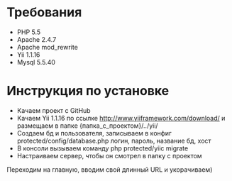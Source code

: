 # Требования
* PHP 5.5
* Apache 2.4.7
* Apache mod_rewrite
* Yii 1.1.16
* Mysql 5.5.40

# Инструкция по установке
* Качаем проект с GitHub
* Качаем Yii 1.1.16 по ссылке http://www.yiiframework.com/download/ и размещаем в папке {папка\_с\_проектом}/../yii/
* Создаем бд и пользователя, записываем в конфиг protected/config/database.php логин, пароль, название бд, хост
* В консоли вызываем команду php protected/yiic migrate
* Настраиваем сервер, чтобы он смотрел в папку с проектом

Переходим на главную, вводим свой длинный URL и укорачиваем)

